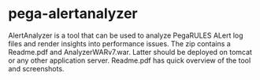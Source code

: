# pega-alertanalyzer
AlertAnalyzer is a tool that can be used to analyze PegaRULES ALert log files and render insights into performance issues. The zip contains a Readme.pdf and AnalyzerWARv7.war. Latter should be deployed on tomcat or any other application server. Readme.pdf has quick overview of the tool and screenshots.
